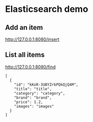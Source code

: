 # Elasticsearch demo

## Add an item

http://127.0.0.1:8080/insert

## List all items

http://127.0.0.1:8080/find

```
[
  {
    "id": "kKoR-3UBYZrbPQkQjQ4M",
    "title": "title",
    "category": "category",
    "brand": "brand",
    "price": 1.2,
    "images": "images"
  }
]
```
